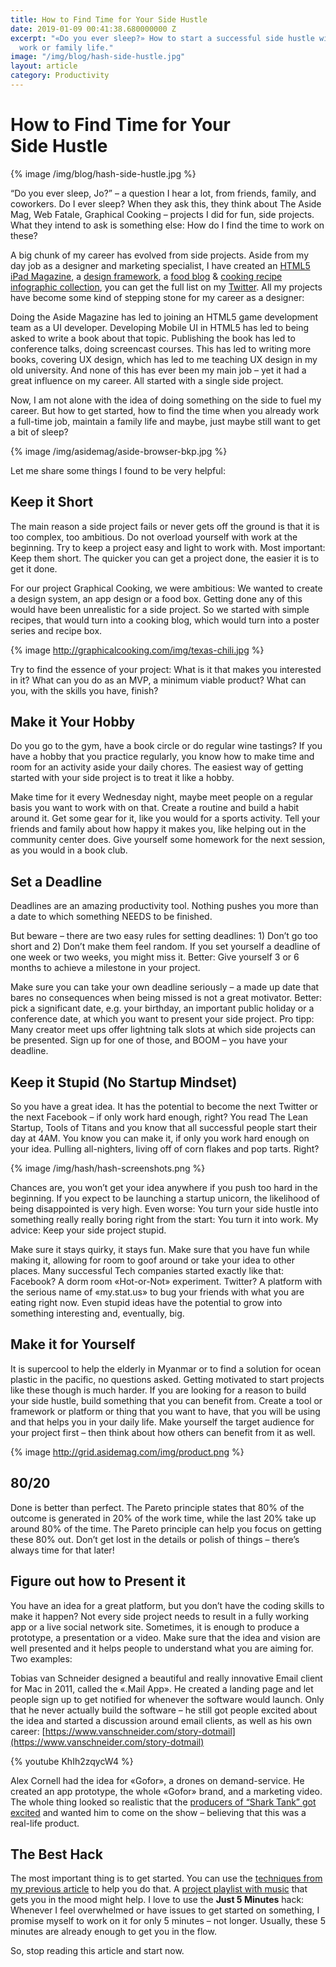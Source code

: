 ```yaml
---
title: How to Find Time for Your Side Hustle
date: 2019-01-09 00:41:38.680000000 Z
excerpt: "«Do you ever sleep?» How to start a successful side hustle without cutting
  work or family life."
image: "/img/blog/hash-side-hustle.jpg"
layout: article
category: Productivity
---
```


# How to Find Time for Your Side&nbsp;Hustle

{% image /img/blog/hash-side-hustle.jpg %}

“Do you ever sleep, Jo?” – a question I hear a lot, from friends, family, and coworkers. Do I ever sleep? When they ask this, they think about The Aside Mag, Web Fatale, Graphical Cooking – projects I did for fun, side projects. What they intend to ask is something else: How do I find the time to work on these?

A big chunk of my career has evolved from side projects. Aside from my day job as a designer and marketing specialist, I have created an [HTML5 iPad Magazine](http://asidemag.com/), a [design framework](http://asidemag.com/grid/), a [food blog](http://graphicalcooking.tumblr.com/) & [cooking recipe infographic collection](http://graphicalcooking.com/), you can get the full list on my [Twitter](http://twitter.com/johannesippen/). All my projects have become some kind of stepping stone for my career as a designer: 

Doing the Aside Magazine has led to joining an HTML5 game development team as a UI developer. Developing Mobile UI in HTML5 has led to being asked to write a book about that topic. Publishing the book has led to conference talks, doing screencast courses. This has led to writing more books, covering UX design, which has led to me teaching UX design in my old university. And none of this has ever been my main job – yet it had a great influence on my career. All started with a single side project. 

Now, I am not alone with the idea of doing something on the side to fuel my career. But how to get started, how to find the time when you already work a full-time job, maintain a family life and maybe, just maybe still want to get a bit of sleep?

{% image /img/asidemag/aside-browser-bkp.jpg %}

Let me share some things I found to be very helpful:

## Keep it Short

The main reason a side project fails or never gets off the ground is that it is too complex, too ambitious. Do not overload yourself with work at the beginning. Try to keep a project easy and light to work with. Most important: Keep them short. The quicker you can get a project done, the easier it is to get it done.

For our project Graphical Cooking, we were ambitious: We wanted to create a design system, an app design or a food box. Getting done any of this would have been unrealistic for a side project. So we started with simple recipes, that would turn into a cooking blog, which would turn into a poster series and recipe box.

{% image http://graphicalcooking.com/img/texas-chili.jpg %}

Try to find the essence of your project: What is it that makes you interested in it? What can you do as an MVP, a minimum viable product? What can you, with the skills you have, finish?

## Make it Your Hobby

Do you go to the gym, have a book circle or do regular wine tastings? If you have a hobby that you practice regularly, you know how to make time and room for an activity aside your daily chores. The easiest way of getting started with your side project is to treat it like a hobby. 

Make time for it every Wednesday night, maybe meet people on a regular basis you want to work with on that. Create a routine and build a habit around it. Get some gear for it, like you would for a sports activity. Tell your friends and family about how happy it makes you, like helping out in the community center does. Give yourself some homework for the next session, as you would in a book club. 

## Set a Deadline

Deadlines are an amazing productivity tool. Nothing pushes you more than a date to which something NEEDS to be finished.

But beware – there are two easy rules for setting deadlines: 1) Don’t go too short and 2) Don’t make them feel random. If you set yourself a deadline of one week or two weeks, you might miss it. Better: Give yourself 3 or 6 months to achieve a milestone in your project. 

Make sure you can take your own deadline seriously – a made up date that bares no consequences when being missed is not a great motivator. Better: pick a significant date, e.g. your birthday, an important public holiday or a conference date, at which you want to present your side project. Pro tipp: Many creator meet ups offer lightning talk slots at which side projects can be presented. Sign up for one of those, and BOOM – you have your deadline.

## Keep it Stupid (No Startup Mindset)

So you have a great idea. It has the potential to become the next Twitter or the next Facebook – if only work hard enough, right? You read The Lean Startup, Tools of Titans and you know that all successful people start their day at 4AM. You know you can make it, if only you work hard enough on your idea. Pulling all-nighters, living off of corn flakes and pop tarts. Right?

{% image /img/hash/hash-screenshots.png %}

Chances are, you won’t get your idea anywhere if you push too hard in the beginning. If you expect to be launching a startup unicorn, the likelihood of being disappointed is very high. Even worse: You turn your side hustle into something really really boring right from the start: You turn it into work. My advice: Keep your side project stupid. 

Make sure it stays quirky, it stays fun. Make sure that you have fun while making it, allowing for room to goof around or take your idea to other places. Many successful Tech companies started exactly like that: Facebook? A dorm room «Hot-or-Not» experiment. Twitter? A platform with the serious name of «my.stat.us» to bug your friends with what you are eating right now. 
Even stupid ideas have the potential to grow into something interesting and, eventually, big.


## Make it for Yourself

It is supercool to help the elderly in Myanmar or to find a solution for ocean plastic in the pacific, no questions asked. Getting motivated to start projects like these though is much harder. If you are looking for a reason to build your side hustle, build something that you can benefit from. Create a tool or framework or platform or thing that you want to have, that you will be using and that helps you in your daily life. Make yourself the target audience for your project first – then think about how others can benefit from it as well.

{% image http://grid.asidemag.com/img/product.png %}

## 80/20

Done is better than perfect. The Pareto principle states that 80% of the outcome is generated in 20% of the work time, while the last 20% take up around 80% of the time. The Pareto principle can help you focus on getting these 80% out. Don’t get lost in the details or polish of things – there’s always time for that later!

## Figure out how to Present it

You have an idea for a great platform, but you don’t have the coding skills to make it happen? Not every side project needs to result in a fully working app or a live social network site. Sometimes, it is enough to produce a prototype, a presentation or a video. Make sure that the idea and vision are well presented and it helps people to understand what you are aiming for. Two examples:

Tobias van Schneider designed a beautiful and really innovative Email client for Mac in 2011, called the «.Mail App». He created a landing page and let people sign up to get notified for whenever the software would launch. Only that he never actually build the software – he still got people excited about the idea and started a discussion around email clients, as well as his own career: [https://www.vanschneider.com/story-dotmail](https://www.vanschneider.com/story-dotmail)

{% youtube KhIh2zqycW4 %}

Alex Cornell had the idea for «Gofor», a drones on demand-service. He created an app prototype, the whole «Gofor» brand, and a marketing video. The whole thing looked so realistic that the [producers of “Shark Tank” got excited](https://johannesippen.com/2017/alex-cornell/) and wanted him to come on the show – believing that this was a real-life product.


## The Best Hack

The most important thing is to get started. You can use the [techniques from my previous article](https://johannesippen.com/2019/turn-resolutions-into-goals/) to help you do that. A [project playlist with music](https://johannesippen.com/2017/playlist/) that gets you in the mood might help. I love to use the **Just 5 Minutes** hack: Whenever I feel overwhelmed or have issues to get started on something, I promise myself to work on it for only 5 minutes – not longer. Usually, these 5 minutes are already enough to get you in the flow. 

So, stop reading this article and start now.

